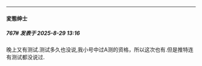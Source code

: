 ﻿
*****

####  変態绅士  
##### 767#       发表于 2025-8-29 13:16

晚上又有测试.测试多久也没说,我小号中过A测的资格，所以这次也有.但是推特连有测试都没说过.

